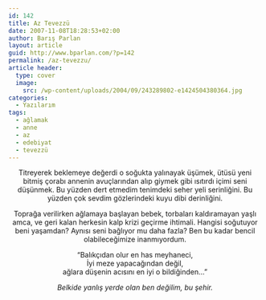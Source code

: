 ```yaml
---
id: 142
title: Az Tevezzü
date: 2007-11-08T18:28:53+02:00
author: Barış Parlan
layout: article
guid: http://www.bparlan.com/?p=142
permalink: /az-tevezzu/
article header:
  type: cover
  image:
    src: /wp-content/uploads/2004/09/243289802-e1424504380364.jpg
categories:
  - Yazılarım
tags:
  - ağlamak
  - anne
  - az
  - edebiyat
  - tevezzü
---
```


<p align="center">
  Titreyerek beklemeye değerdi o soğukta yalınayak üşümek, ütüsü yeni bitmiş çorabı annenin avuçlarından alıp giymek gibi ısıtırdı içimi seni düşünmek. Bu yüzden dert etmedim tenimdeki seher yeli serinliğini. Bu yüzden çok sevdim gözlerindeki kuyu dibi derinliğini.
</p>

<p align="center">
  Toprağa verilirken ağlamaya başlayan bebek, torbaları kaldıramayan yaşlı amca, ve geri kalan herkesin kalp krizi geçirme ihtimali. Hangisi soğutuyor beni yaşamdan? Aynısı seni bağlıyor mu daha fazla? Ben bu kadar bencil olabileceğimize inanmıyordum.
</p>

<p align="center">
  &#8220;Balıkçıdan olur en has meyhaneci,<br /> İyi meze yapacağından değil,<br /> ağlara düşenin acısını en iyi o bildiğinden&#8230;&#8221;
</p>

<p align="center">
  <em>Belkide yanlış yerde olan ben değilim, bu şehir.</em>
</p>
